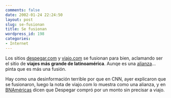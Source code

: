 ```yaml
---
comments: false
date: 2002-01-24 22:24:50
layout: post
slug: se-fusionan
title: Se fusionan
wordpress_id: 198
categories:
- Internet
---
```


Los sitios [despegar.com](http://www.despegar.com) y [viajo.com](http://www.viajo.com) se fusionan para bien, aclamando ser el sitio de **viajes más grande de latinoamérica**. Aunqe es una [alianza](http://www.ar.despegar.com/paginas/cobranded/viajo/ar/v_mensaje_ar.asp)… pinta que es más una fusión.  

  

  

Hay como una desinformación terrible por que en CNN, ayer explicaron que se fusionaron, luego la nota de viajo.com lo muestra como una alianza, y en [BNAméricas](http://www.bnamericas.com/story.xsql?id_noticia=85940%26Tx_idioma=I%26id_sector=1) dicen que Despegar compró por un monto sin precisar a viajo.




 
